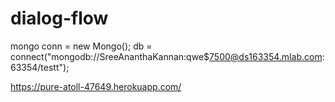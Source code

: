 # dialog-flow
mongo
conn = new Mongo();
db = connect("mongodb://SreeAnanthaKannan:qwe$7500@ds163354.mlab.com:63354/testt");


<!-- https://stark-river-21682.herokuapp.com/webhook -->
https://pure-atoll-47649.herokuapp.com/